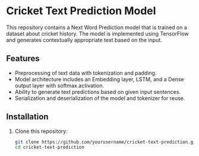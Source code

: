 # Cricket Text Prediction Model

This repository contains a Next Word Prediction model that is trained on a dataset about cricket history. The model is implemented using TensorFlow and generates contextually appropriate text based on the input. 

## Features
- Preprocessing of text data with tokenization and padding.
- Model architecture includes an Embedding layer, LSTM, and a Dense output layer with softmax activation.
- Ability to generate text predictions based on given input sentences.
- Serialization and deserialization of the model and tokenizer for reuse.

## Installation

1. Clone this repository:
   ```bash
   git clone https://github.com/yourusername/cricket-text-prediction.git
   cd cricket-text-prediction
